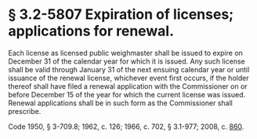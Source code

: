 # § 3.2-5807 Expiration of licenses; applications for renewal.

<p>Each license as licensed public weighmaster shall be issued to expire on December 31 of the calendar year for which it is issued. Any such license shall be valid through January 31 of the next ensuing calendar year or until issuance of the renewal license, whichever event first occurs, if the holder thereof shall have filed a renewal application with the Commissioner on or before December 15 of the year for which the current license was issued. Renewal applications shall be in such form as the Commissioner shall prescribe.</p><p>Code 1950, § 3-709.8; 1962, c. 126; 1966, c. 702, § 3.1-977; 2008, c. <a href='http://lis.virginia.gov/cgi-bin/legp604.exe?081+ful+CHAP0860'>860</a>.</p>